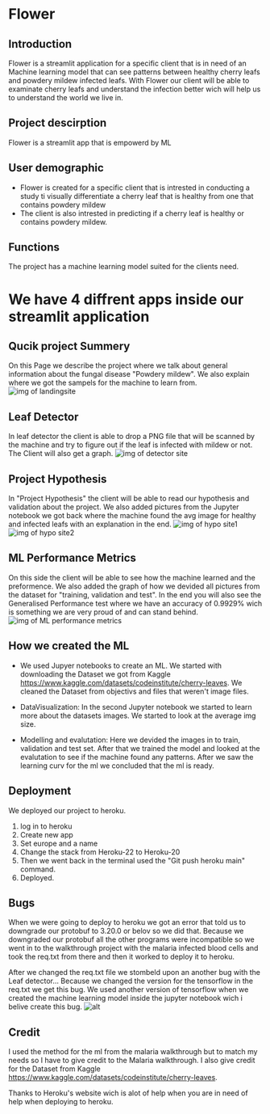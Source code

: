 # Flower

## Introduction 
Flower is a streamlit application for a specific client that is in need of an Machine learning model that can see patterns between healthy cherry leafs and powdery mildew infected leafs. With Flower our client will be able to examinate cherry leafs and understand the infection better wich will help us to understand the world we live in. 

## Project descirption 
Flower is a streamlit app that is empowerd by ML 

## User demographic 
* Flower is created for a specific client that is intrested in conducting a study ti visually differentiate a cherry leaf that is healthy from one that contains powdery mildew
* The client is also intrested in predicting if a cherry leaf is healthy or contains powdery mildew. 

## Functions 

The project has a machine learning model suited for the clients need. 

# We have 4 diffrent apps inside our streamlit application 
## Qucik project Summery
 On this Page we describe the project where we talk about general information about the fungal disease "Powdery mildew". We also explain where we got the sampels for the machine to learn from. 
![img of landingsite](img/leaf%20detector%20landning.png)
## Leaf Detector 
 In leaf detector the client is able to drop a PNG file that will be scanned by the machine and try to figure out if the leaf is infected with mildew or not. The Client will also get a graph.
![img of detector site](img/leaf%20detector%20detect.png)
## Project Hypothesis 
 In "Project Hypothesis" the client will be able to read our hypothesis and validation about the project. We also added pictures from the Jupyter notebook we got back where the machine found the avg image for healthy and infected leafs with an explanation in the end. 
![img of hypo site1](img/project%20hyp1.png)
![img of hypo site2](img/project%20hyp2.png)
## ML Performance Metrics 
 On this side the client will be able to see how the machine learned and the preformence. We also added the graph of how we devided all pictures from the dataset for "training, validation and test". 
In the end you will also see the Generalised Performance test where we have an accuracy of 0.9929% wich is something we are very proud of and can stand behind. 
![img of ML performance metrics](img/ml%20performance.png)


## How we created the ML 


* We used Jupyer notebooks to create an ML. We started with downloading the Dataset we got from Kaggle https://www.kaggle.com/datasets/codeinstitute/cherry-leaves. We cleaned the Dataset from objectivs and files that weren't image files. 

* DataVisualization: In the second Jupyter notebook we started to learn more about the datasets images. We started to look at the average img size. 

* Modelling and evalutation: Here we devided the images in to train, validation and test set. After that we trained the model and looked at the evalutation to see if the machine found any patterns. After we saw the learning curv for the ml we concluded that the ml is ready.



## Deployment 
We deployed our project to heroku. 
1. log in to heroku
2. Create new app
3. Set europe and a name 
4. Change the stack from Heroku-22 to Heroku-20 
5. Then we went back in the terminal used the "Git push heroku main" command.
6. Deployed.

## Bugs 
When we were going to deploy to heroku we got an error that told us to downgrade our protobuf to 3.20.0 or belov so we did that. Because we downgraded our protobuf all the other programs were incompatible so we went in to the walkthrough project with the malaria infected blood cells and took the req.txt from there and then it worked to deploy it to heroku. 

After we changed the req.txt file we stombeld upon an another bug with the Leaf detector... Because we changed the version for the tensorflow in the req.txt we get this bug. We used another version of tensorflow when we created the machine learning model inside the jupyter notebook wich i belive create this bug.
![alt](img/leaf%20error.png)

## Credit 
I used the method for the ml from the malaria walkthrough but to match my needs so I have to give credit to the Malaria walkthrough. 
I also give credit for the Dataset from Kaggle https://www.kaggle.com/datasets/codeinstitute/cherry-leaves.

Thanks to Heroku's website wich is alot of help when you are in need of help when deploying to heroku. 